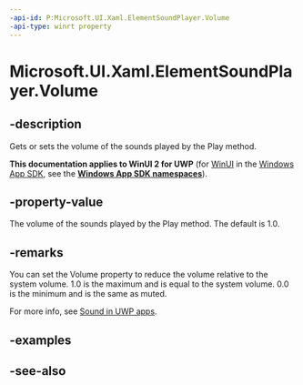 ```yaml
---
-api-id: P:Microsoft.UI.Xaml.ElementSoundPlayer.Volume
-api-type: winrt property
---
```


<!-- Property syntax
public double Volume { get;  set; }
-->

# Microsoft.UI.Xaml.ElementSoundPlayer.Volume

## -description
Gets or sets the volume of the sounds played by the Play method.

**This documentation applies to WinUI 2 for UWP** (for [WinUI](/windows/apps/winui/winui3/) in the [Windows App SDK](/windows/apps/windows-app-sdk/), see the **[Windows App SDK namespaces](/windows/windows-app-sdk/api/winrt/)**).

## -property-value
The volume of the sounds played by the Play method. The default is 1.0.

## -remarks
You can set the Volume property to reduce the volume relative to the system volume. 1.0 is the maximum and is equal to the system volume. 0.0 is the minimum and is the same as muted.

For more info, see [Sound in UWP apps](/windows/uwp/style/sound).

## -examples

## -see-also
